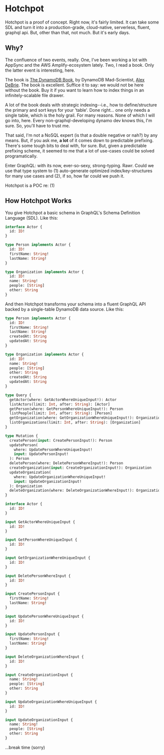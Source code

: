 # Hotchpot

Hotchpot is a proof of concept. Right now, it's fairly limited. It can take some SDL and turn it into a production-grade, cloud-native, serverless, fluent, graphql api. But, other than that, not much. But it's early days.

## Why?

The confluence of two events, really. One, I've been working a lot with AppSync and the AWS Amplify-ecosystem lately. Two, I read a book. Only the latter event is interesting, here.

The book is [The DynamoDB Book](https://www.dynamodbbook.com/), by DynamoDB Mad-Scientist, [Alex DeBrie](https://twitter.com/alexbdebrie). The book is excellent. Suffice it to say: we would not be here without the book. Buy it if you want to learn how to index things in an infinitely-scalable file drawer.

A lot of the book deals with strategic indexing--i.e., how to define/structure the primary and sort keys for your 'table'. Done right... one only needs a single table, which is the holy grail. For many reasons. None of which I will go into, here. Every non-graphql-developing dynamo dev knows this, I'm sure. So, you'll have to trust me.

That said, I'm not a NoSQL expert (is that a double negative or nah?) by any means. But, if you ask me, **a lot** of it comes down to predictable prefixing. There's some tough bits to deal with, for sure. But, given a predictable prefixing scheme, it seemed to me that a lot of use-cases could be solved programatically.

Enter GraphQL: with its now, ever-so-sexy, strong-typing. Rawr. Could we use that type system to (1) auto-generate optimized index/key-structures for many use cases and (2), if so, how far could we push it.

Hotchpot is a POC re: (1)

## How Hotchpot Works

You give Hotchpot a basic schema in GraphQL's Schema Definition Language (SDL). Like this:

```graphql
interface Actor {
  id: ID!
}

type Person implements Actor {
  id: ID!
  firstName: String!
  lastName: String!
}

type Organization implements Actor {
  id: ID!
  name: String!
  people: [String]
  other: String
}
```

And then Hotchpot transforms your schema into a fluent GraphQL API backed by a single-table DynamoDB data source. Like this:

```graphql
type Person implements Actor {
  id: ID!
  firstName: String!
  lastName: String!
  createdAt: String
  updatedAt: String
}

type Organization implements Actor {
  id: ID!
  name: String!
  people: [String]
  other: String
  createdAt: String
  updatedAt: String
}

type Query {
  getActor(where: GetActorWhereUniqueInput!): Actor
  listActors(limit: Int, after: String): [Actor]
  getPerson(where: GetPersonWhereUniqueInput!): Person
  listPeople(limit: Int, after: String): [Person]
  getOrganization(where: GetOrganizationWhereUniqueInput!): Organization
  listOrganizations(limit: Int, after: String): [Organization]
}

type Mutation {
  createPerson(input: CreatePersonInput!): Person
  updatePerson(
    where: UpdatePersonWhereUniqueInput!
    input: UpdatePersonInput!
  ): Person
  deletePerson(where: DeletePersonWhereInput!): Person
  createOrganization(input: CreateOrganizationInput!): Organization
  updateOrganization(
    where: UpdateOrganizationWhereUniqueInput!
    input: UpdateOrganizationInput!
  ): Organization
  deleteOrganization(where: DeleteOrganizationWhereInput!): Organization
}

interface Actor {
  id: ID!
}

input GetActorWhereUniqueInput {
  id: ID!
}

input GetPersonWhereUniqueInput {
  id: ID!
}

input GetOrganizationWhereUniqueInput {
  id: ID!
}

input DeletePersonWhereInput {
  id: ID!
}

input CreatePersonInput {
  firstName: String!
  lastName: String!
}

input UpdatePersonWhereUniqueInput {
  id: ID!
}

input UpdatePersonInput {
  firstName: String!
  lastName: String!
}

input DeleteOrganizationWhereInput {
  id: ID!
}

input CreateOrganizationInput {
  name: String!
  people: [String]
  other: String
}

input UpdateOrganizationWhereUniqueInput {
  id: ID!
}

input UpdateOrganizationInput {
  name: String!
  people: [String]
  other: String
}
```

...break time (sorry)
